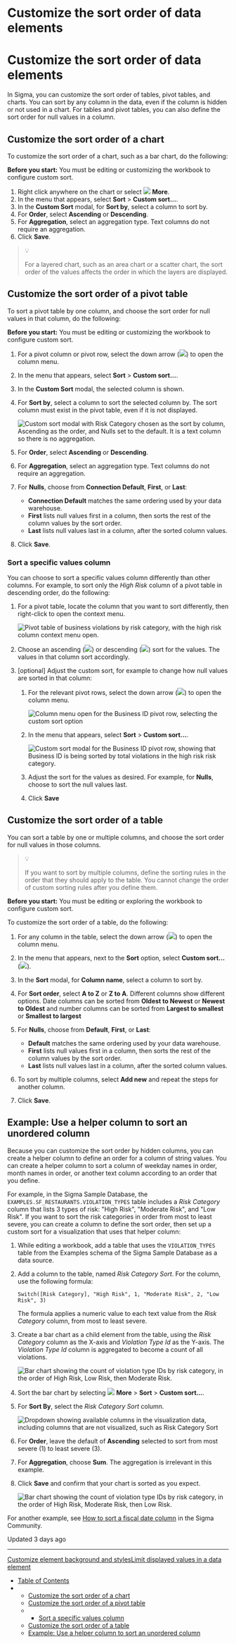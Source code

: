 # Customize the sort order of data elements

# Customize the sort order of data elements

In Sigma, you can customize the sort order of tables, pivot tables, and charts. You can sort by any column in the data, even if the column is hidden or not used in a chart. For tables and pivot tables, you can also define the sort order for null values in a column.

## Customize the sort order of a chart

To customize the sort order of a chart, such as a bar chart, do the following:

**Before you start:** You must be editing or customizing the workbook to configure custom sort.

1. Right click anywhere on the chart or select ![](https://sigma-docs-screenshots.s3.us-west-2.amazonaws.com/Icons/more.svg) **More**.
2. In the menu that appears, select **Sort** > **Custom sort...**.
3. In the **Custom Sort** modal, for **Sort by**, select a column to sort by.
4. For **Order**, select **Ascending** or **Descending**.
5. For **Aggregation**, select an aggregation type. Text columns do not require an aggregation.
6. Click **Save**.

> 💡
>
> For a layered chart, such as an area chart or a scatter chart, the sort order of the values affects the order in which the layers are displayed.

## Customize the sort order of a pivot table

To sort a pivot table by one column, and choose the sort order for null values in that column, do the following:

**Before you start:** You must be editing or customizing the workbook to configure custom sort.

1. For a pivot column or pivot row, select the down arrow (![](https://sigma-docs-screenshots.s3.us-west-2.amazonaws.com/Icons/caret.svg)) to open the column menu.
2. In the menu that appears, select **Sort** > **Custom sort...**.
3. In the **Custom Sort** modal, the selected column is shown.
4. For **Sort by**, select a column to sort the selected column by. The sort column must exist in the pivot table, even if it is not displayed.

   ![Custom sort modal with Risk Category chosen as the sort by column, Ascending as the order, and Nulls set to the default. It is a text column so there is no aggregation.](https://files.readme.io/818a65c3df11ebdd2fe96140ba5daa1de2a5c665810712f7ac0fc3225870e070-cs-pivot.png)
5. For **Order**, select **Ascending** or **Descending**.
6. For **Aggregation**, select an aggregation type. Text columns do not require an aggregation.
7. For **Nulls**, choose from **Connection Default**, **First**, or **Last**:

   * **Connection Default** matches the same ordering used by your data warehouse.
   * **First** lists null values first in a column, then sorts the rest of the column values by the sort order.
   * **Last** lists null values last in a column, after the sorted column values.
8. Click **Save**.

### Sort a specific values column

You can choose to sort a specific values column differently than other columns. For example, to sort only the *High Risk* column of a pivot table in descending order, do the following:

1. For a pivot table, locate the column that you want to sort differently, then right-click to open the context menu.

   ![Pivot table of business violations by risk category, with the high risk column context menu open.](https://files.readme.io/3526af8889adc0416f6eb14ea1fa7bdd31eac193a32cdb8368bbb16d7d156ba9-cs-pivot-context-menu.png)
2. Choose an ascending (![](https://sigma-docs-screenshots.s3.us-west-2.amazonaws.com/Icons/sort_asc.svg)) or descending (![](https://sigma-docs-screenshots.s3.us-west-2.amazonaws.com/Icons/sort_desc.svg)) sort for the values.
   The values in that column sort accordingly.
3. [optional] Adjust the custom sort, for example to change how null values are sorted in that column:

   1. For the relevant pivot rows, select the down arrow (![](https://sigma-docs-screenshots.s3.us-west-2.amazonaws.com/Icons/caret.svg)) to open the column menu.

      ![Column menu open for the Business ID pivot row, selecting the custom sort option](https://files.readme.io/6f360eac14a20728c98cecc7213b7e71432afe6b3460db6c44a22b5a09ed9e98-cs-pivot-row-menu.png)
   2. In the menu that appears, select **Sort** > **Custom sort...**.

      ![Custom sort modal for the Business ID pivot row, showing that Business ID is being sorted by total violations in the high risk risk category.](https://files.readme.io/9b5c7309bdf4b81222253132fbd89c353b4b0113fab2d4dd0a1247b225b8419a-cs-custom-sort-pivot-val.png)
   3. Adjust the sort for the values as desired. For example, for **Nulls**, choose to sort the null values last.
   4. Click **Save**

## Customize the sort order of a table

You can sort a table by one or multiple columns, and choose the sort order for null values in those columns.

> 💡
>
> If you want to sort by multiple columns, define the sorting rules in the order that they should apply to the table. You cannot change the order of custom sorting rules after you define them.

**Before you start:** You must be editing or exploring the workbook to configure custom sort.

To customize the sort order of a table, do the following:

1. For any column in the table, select the down arrow (![](https://sigma-docs-screenshots.s3.us-west-2.amazonaws.com/Icons/caret.svg)) to open the column menu.
2. In the menu that appears, next to the **Sort** option, select **Custom sort...** (![](https://sigma-docs-screenshots.s3.us-west-2.amazonaws.com/Icons/settings.svg)).
3. In the **Sort** modal, for **Column name**, select a column to sort by.
4. For **Sort order**, select **A to Z** or **Z to A**. Different columns show different options. Date columns can be sorted from **Oldest to Newest** or **Newest to Oldest** and number columns can be sorted from **Largest to smallest** or **Smallest to largest**
5. For **Nulls**, choose from **Default**, **First**, or **Last**:

   * **Default** matches the same ordering used by your data warehouse.
   * **First** lists null values first in a column, then sorts the rest of the column values by the sort order.
   * **Last** lists null values last in a column, after the sorted column values.
6. To sort by multiple columns, select **Add new** and repeat the steps for another column.
7. Click **Save**.

## Example: Use a helper column to sort an unordered column

Because you can customize the sort order by hidden columns, you can create a helper column to define an order for a column of string values. You can create a helper column to sort a column of weekday names in order, month names in order, or another text column according to an order that you define.

For example, in the Sigma Sample Database, the `EXAMPLES.SF_RESTAURANTS.VIOLATION_TYPES` table includes a *Risk Category* column that lists 3 types of risk: "High Risk", "Moderate Risk", and "Low Risk". If you want to sort the risk categories in order from most to least severe, you can create a column to define the sort order, then set up a custom sort for a visualization that uses that helper column:

1. While editing a workbook, add a table that uses the `VIOLATION_TYPES` table from the Examples schema of the Sigma Sample Database as a data source.
2. Add a column to the table, named *Risk Category Sort*. For the column, use the following formula:

   ```
   Switch([Risk Category], "High Risk", 1, "Moderate Risk", 2, "Low Risk", 3)
   ```

   The formula applies a numeric value to each text value from the *Risk Category* column, from most to least severe.
3. Create a bar chart as a child element from the table, using the *Risk Category* column as the X-axis and *Violation Type Id* as the Y-axis. The *Violation Type Id* column is aggregated to become a count of all violations.

   ![Bar chart showing the count of violation type IDs by risk category, in the order of High Risk, Low Risk, then Moderate Risk.](https://files.readme.io/058bc05f3054c96827f8beb36ce2bf2ef1183af2ff22c49b93ae6f80fed01797-custom-sort-pre.png)
4. Sort the bar chart by selecting ![](https://sigma-docs-screenshots.s3.us-west-2.amazonaws.com/Icons/more.svg) **More** > **Sort** > **Custom sort...**.
5. For **Sort By**, select the *Risk Category Sort* column.

   ![Dropdown showing available columns in the visualization data, including columns that are not visualized, such as Risk Category Sort](https://files.readme.io/eb2984e33a03b45a19d378032e58fcf406479378d1af408aaaa1b883fabf313d-custom-sort-modal.png)
6. For **Order**, leave the default of **Ascending** selected to sort from most severe (1) to least severe (3).
7. For **Aggregation**, choose **Sum**. The aggregation is irrelevant in this example.
8. Click **Save** and confirm that your chart is sorted as you expect.

   ![Bar chart showing the count of violation type IDs by risk category, in the order of High Risk, Moderate Risk, then Low Risk.](https://files.readme.io/757021b7a5701564c906599bb374b1cd244f5005b67188b3ecbc479eb4b273f3-custom-sort-after.png)

For another example, see [How to sort a fiscal date column](https://community.sigmacomputing.com/t/how-to-sort-a-fiscal-date-column/2544/1) in the Sigma Community.

Updated 3 days ago

---

[Customize element background and styles](/docs/customize-element-background-and-styles)[Limit displayed values in a data element](/docs/limit-displayed-values-in-a-data-element)

* [Table of Contents](#)
* + [Customize the sort order of a chart](#customize-the-sort-order-of-a-chart)
  + [Customize the sort order of a pivot table](#customize-the-sort-order-of-a-pivot-table)
  + - [Sort a specific values column](#sort-a-specific-values-column)
  + [Customize the sort order of a table](#customize-the-sort-order-of-a-table)
  + [Example: Use a helper column to sort an unordered column](#example-use-a-helper-column-to-sort-an-unordered-column)
